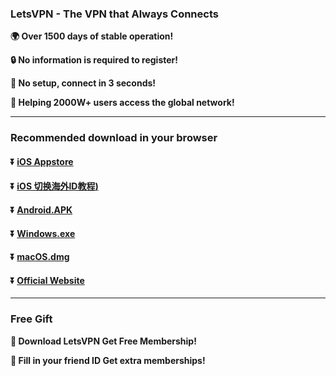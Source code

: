 ### LetsVPN - The VPN that Always Connects
**:earth_africa:  Over 1500 days of stable operation!**

**:lock: No information is required to register!**

**:rocket: No setup, connect in 3 seconds!**

**:man: Helping 2000W+ users access the global network!**

---
### Recommended download in your browser
#### :arrow_double_down: [iOS Appstore](https://appshare.onelink.me/7uiT/33e7470c)
#### :arrow_double_down: [iOS 切换海外ID教程)](https://appshare.onelink.me/7uiT/1c9f9287)
#### :arrow_double_down: [Android.APK](https://appshare.onelink.me/7uiT/fa80bb40)
#### :arrow_double_down: [Windows.exe](https://appshare.onelink.me/7uiT/cd934bda)
#### :arrow_double_down: [macOS.dmg](https://appshare.onelink.me/7uiT/1ed3d477)
#### :arrow_double_down: [Official Website](https://appshare.onelink.me/7uiT/a60e7e13)
---
### Free Gift
**:gift: Download LetsVPN Get Free Membership!**

**:gift: Fill in your friend ID Get extra memberships!**
